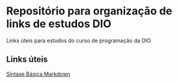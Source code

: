 # Repositório para organização de links de estudos DIO
Links úteis para estudos do curso de programação da DIO

## Links úteis
[Sintaxe Básica Markdown](https://www.markdownguide.org/basic-syntax/)
